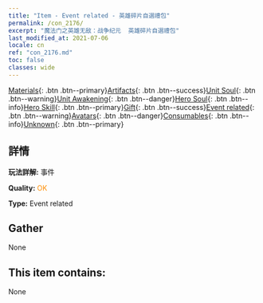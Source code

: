 ```yaml
---
title: "Item - Event related - 英雄碎片自選禮包"
permalink: /con_2176/
excerpt: "魔法门之英雄无敌：战争纪元  英雄碎片自選禮包"
last_modified_at: 2021-07-06
locale: cn
ref: "con_2176.md"
toc: false
classes: wide
---
```

 [Materials](/ItemsCN/){: .btn .btn--primary}[Artifacts](/ItemsCN/Artifacts/){: .btn .btn--success}[Unit Soul](/ItemsCN/UnitSoul/){: .btn .btn--warning}[Unit Awakening](/ItemsCN/UnitAwakening/){: .btn .btn--danger}[Hero Soul](/ItemsCN/HeroSoul/){: .btn .btn--info}[Hero Skill](/ItemsCN/HeroSkill/){: .btn .btn--primary}[Gift](/ItemsCN/Gift/){: .btn .btn--success}[Event related](/ItemsCN/Events/){: .btn .btn--warning}[Avatars](/ItemsCN/Avatars/){: .btn .btn--danger}[Consumables](/ItemsCN/Consumables/){: .btn .btn--info}[Unknown](/ItemsCN/Unknown/){: .btn .btn--primary}

## 詳情
 **玩法詳解:** 事件

 **Quality:** <span style="color: #FF8C00">OK</span>

 **Type:** Event related

## Gather

  None

## This item contains:

  None

